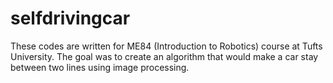 # selfdrivingcar
These codes are written for ME84 (Introduction to Robotics) course at Tufts University. The goal was to create an algorithm that would make a car stay between two lines using image processing.
